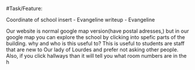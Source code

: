#Task/Feature:



Coordinate of school insert - Evangeline
writeup - Evangeline

Our website is normal google map version(have postal adresses,) but in our google map you can explore the school by clicking into spefic parts of the building.
why and who is this useful to?
This is useful to students are staff that are new to Our lady of Lourdes and prefer not asking other people. Also, if you click hallways than it will tell you what room numbers are in the h

